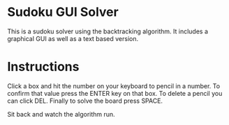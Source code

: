 # Sudoku GUI Solver

This is a sudoku solver using the backtracking algorithm. It includes a graphical GUI as well as a text based version.

# Instructions
Click a box and hit the number on your keyboard to pencil in a number. To confirm that value press the ENTER key on that box. To delete a pencil you can click DEL. Finally to solve the board press SPACE.

Sit back and watch the algorithm run.




